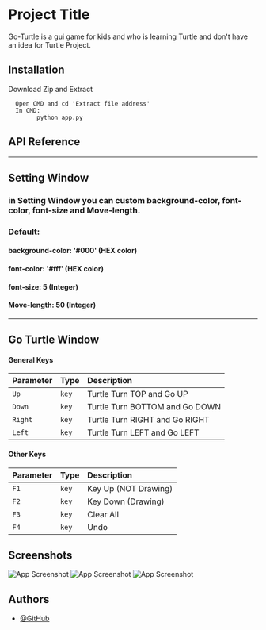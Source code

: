 
# Project Title

Go-Turtle is a gui game for kids and who is learning Turtle and don't have an idea for Turtle Project.



## Installation

Download Zip and Extract

```CMD
  Open CMD and cd 'Extract file address'
  In CMD: 
        python app.py
```
    
## API Reference
-------------------------------------------

## Setting Window
### in Setting Window you can custom background-color, font-color, font-size and Move-length.
### Default: 
#### background-color: '#000' (HEX color)
#### font-color: '#fff' (HEX color)
#### font-size: 5 (Integer)
#### Move-length: 50 (Integer)
-------------------------------------------
## Go Turtle Window
#### General Keys
| Parameter | Type     | Description                |
| :-------- | :------- | :------------------------- |
| `Up` | `key` | Turtle Turn TOP and Go UP|
| `Down` | `key` | Turtle Turn BOTTOM and Go  DOWN|
| `Right` | `key` | Turtle Turn RIGHT and Go RIGHT|
| `Left` | `key` | Turtle Turn LEFT and Go LEFT|

#### Other Keys


| Parameter | Type     | Description                       |
| :-------- | :------- | :-------------------------------- |
| `F1`      | `key` | Key Up (NOT Drawing) |
| `F2`      | `key` | Key Down (Drawing) |
| `F3`      | `key` | Clear All |
| `F4`      | `key` | Undo |



## Screenshots

![App Screenshot](https://ibb.co/YRLm5Pg)
![App Screenshot](https://ibb.co/pbB7c2R)
![App Screenshot](https://ibb.co/RHrzB4V)


## Authors

- [@GitHub](https://github.com/RezaSn79)

